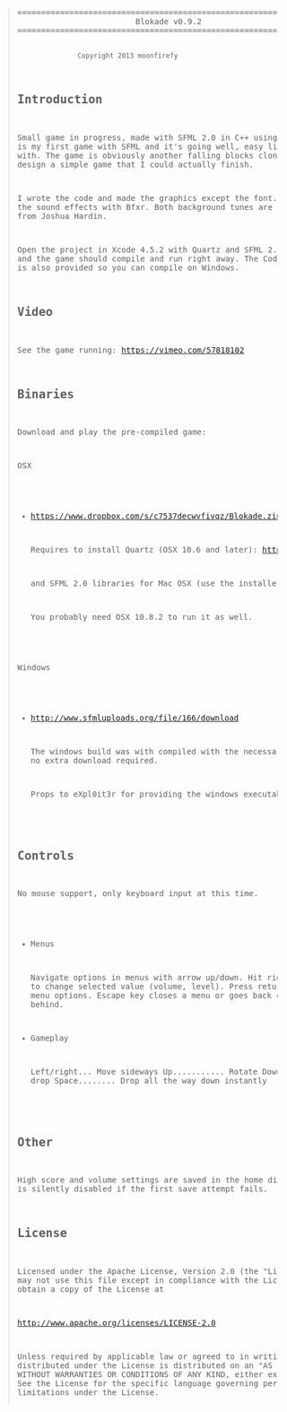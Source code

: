 <blockquote><pre>
===================================================================
                         Blokade v0.9.2 
===================================================================

                   Copyright 2013 moonfirefy

Introduction 
------------

Small game in progress, made with SFML 2.0 in C++ using Xcode. This 
is my first game with SFML and it's going well, easy library to work 
with. The game is obviously another falling blocks clone but I wanted 
to design a simple game that I could actually finish.

I wrote the code and made the graphics except the font. I generated 
the sound effects with Bfxr. Both background tunes are free loops I 
got from Joshua Hardin.

Open the project in Xcode 4.5.2 with Quartz and SFML 2.0 installed 
and the game should compile and run right away. The Code::Blocks
project is also provided so you can compile on Windows.

Video
-----

See the game running: https://vimeo.com/57818102

Binaries
--------

Download and play the pre-compiled game: 
    
OSX

  * <a href="https://www.dropbox.com/s/c7537decwvfivqz/Blokade.zip">https://www.dropbox.com/s/c7537decwvfivqz/Blokade.zip</a>

    Requires to install Quartz (OSX 10.6 and later): 
    http://xquartz.macosforge.org/

    and SFML 2.0 libraries for Mac OSX (use the installer): 
    http://www.sfml-dev.org/download.php
    
    You probably need OSX 10.8.2 to run it as well.

Windows

  * http://www.sfmluploads.org/file/166/download

    The windows build was with compiled with the necessary libraries
    so no extra download required.
    
    Props to eXpl0it3r for providing the windows executable :)

Controls
--------

No mouse support, only keyboard input at this time.

  * Menus

    Navigate options in menus with arrow up/down. Hit right/left 
    arrows to change selected value (volume, level). Press return 
    key to select menu options. Escape key closes a menu or goes 
    back one menu behind.

  * Gameplay

    Left/right... Move sideways
    Up........... Rotate
    Down......... Faster drop
    Space........ Drop all the way down instantly

Other
-----

High score and volume settings are saved in the home directory. 
Save is silently disabled if the first save attempt fails.

License
-------

Licensed under the Apache License, Version 2.0 (the "License"); you 
may not use this file except in compliance with the License. You may 
obtain a copy of the License at

http://www.apache.org/licenses/LICENSE-2.0

Unless required by applicable law or agreed to in writing, software 
distributed under the License is distributed on an "AS IS" BASIS, 
WITHOUT WARRANTIES OR CONDITIONS OF ANY KIND, either express or implied. 
See the License for the specific language governing permissions and 
limitations under the License.
</pre></blockquote>
